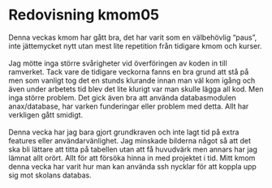 ---
---
Redovisning kmom05
=========================

Denna veckas kmom har gått bra, det har varit som en välbehövlig “paus”, inte jättemycket nytt utan mest lite repetition från tidigare kmom och kurser.
<br><br>
Jag mötte inga större svårigheter vid överföringen av koden in till ramverket. Tack vare de tidigare veckorna fanns en bra grund att stå på men som vanligt tog det en stunds klurande innan man väl kom igång och även under arbetets tid blev det lite klurigt var man skulle lägga all kod. Men inga större problem. Det gick även bra att använda databasmodulen anax/database, har varken funderingar eller problem med detta. Allt har verkligen gått smidigt.
<br><br>
Denna vecka har jag bara gjort grundkraven och inte lagt tid på extra features eller användarvänlighet. Jag minskade bilderna något så att det ska bli lättare att titta på tabellen utan att få huvudvärk men annars har jag lämnat allt orört. Allt för att försöka hinna in med projektet i tid. Mitt kmom denna vecka har varit hur man kan använda ssh nycklar för att koppla upp sig mot skolans databas. 

